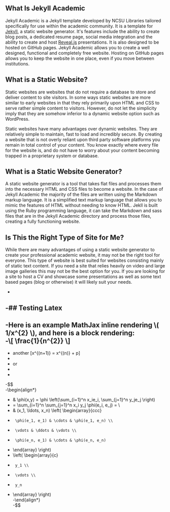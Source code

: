 ## What Is Jekyll Academic
Jekyll Academic is a Jekyll template developed by NCSU Libraries tailored specifically for use within the academic community. It is a template for [Jekyll](https://jekyllrb.com/), a static website generator. It's features include the ability to create blog posts, a dedicated resume page, social media integration and the ability to create and host [Reveal.js](http://lab.hakim.se/reveal-js/#/) presentations. It is also designed to be hosted on GitHub pages. Jekyll Academic allows you to create a well designed, functional and completely free website. Hosting on GitHub pages allows you to keep the website in one place, even if you move between institutions.

## What is a Static Website?
Static websites are websites that do not require a database to store and deliver content to site visitors. In some ways static websites are more similar to early websites in that they rely primarily upon HTML and CSS to serve rather simple content to visitors. However, do not let the simplicity imply that they are somehow inferior to a dynamic website option such as WordPress.

Static websites have many advantages over dynamic websites. They are relatively simple to maintain, fast to load and incredibly secure. By creating a website that is not overly reliant upon third party software platforms you remain in total control of your content. You know exactly where every file for the website is, and do not have to worry about your content becoming trapped in a proprietary system or database.


## What is a Static Website Generator?
A static website generator is a tool that takes flat files and processes them into the necessary HTML and CSS files to become a website. In the case of Jekyll Academic the majority of the files are written using the Markdown markup language. It is a simplified text markup language that allows you to mimic the features of HTML without needing to know HTML. Jekll is built using the Ruby programming language, it can take the Markdown and sass files that are in the Jekyll Academic directory and process those files, creating a fully functioning website.

## Is This the Right Type of Site for Me?
While there are many advantages of using a static website generator to create your professional academic website, it may not be the right tool for everyone. This type of website is best suited for websites consisting mainly of static text content. If you need a site that relies heavily on video and large image galleries this may not be the best option for you. If you are looking for a site to host a CV and showcase some presentations as well as some text based pages (blog or otherwise) it will likely suit your needs.

-		
 -## Testing Latex		
 -		
 -Here is an example MathJax inline rendering \\( 1/x^{2} \\), and here is a block rendering: 		
 -\\[ \frac{1}{n^{2}} \\]		
 -  		
 - another \[x^{(n+1)} = x^{(n)} + p\]		
 - 		
 - or		
 - 		
 - 		
 -$$		
 -\begin{align*}		
 -  & \phi(x,y) = \phi \left(\sum_{i=1}^n x_ie_i, \sum_{j=1}^n y_je_j \right)		
 -  = \sum_{i=1}^n \sum_{j=1}^n x_i y_j \phi(e_i, e_j) = \\		
 -  & (x_1, \ldots, x_n) \left( \begin{array}{ccc}		
 -      \phi(e_1, e_1) & \cdots & \phi(e_1, e_n) \\		
 -      \vdots & \ddots & \vdots \\		
 -      \phi(e_n, e_1) & \cdots & \phi(e_n, e_n)		
 -    \end{array} \right)		
 -  \left( \begin{array}{c}		
 -      y_1 \\		
 -      \vdots \\		
 -      y_n		
 -    \end{array} \right)		
 -\end{align*}		
 -$$
